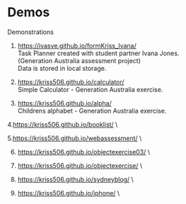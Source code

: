 # Demos
Demonstrations

1. https://ivasve.github.io/formKriss_Ivana/ \
Task Planner created with student partner Ivana Jones. \
(Generation Australia assessment project) \
Data is stored in local storage.

2. https://kriss506.github.io/calculator/ \
Simple Calculator - Generation Australia exercise.

3. https://kriss506.github.io/alpha/ \
Childrens alphabet - Generation Australia exercise.

4.https://kriss506.github.io/booklist/  \

5.https://kriss506.github.io/webassessment/  \

6. https://kriss506.github.io/objectexercise03/ \

7. https://kriss506.github.io/objectexercise/ \

8. https://kriss506.github.io/sydneyblog/  \

9. https://kriss506.github.io/iphone/ \
